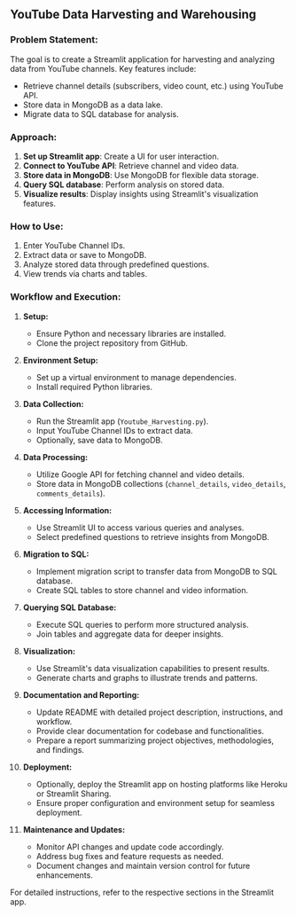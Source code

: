 ## YouTube Data Harvesting and Warehousing

### Problem Statement:
The goal is to create a Streamlit application for harvesting and analyzing data from YouTube channels. Key features include:

- Retrieve channel details (subscribers, video count, etc.) using YouTube API.
- Store data in MongoDB as a data lake.
- Migrate data to SQL database for analysis.

### Approach:
1. **Set up Streamlit app**: Create a UI for user interaction.
2. **Connect to YouTube API**: Retrieve channel and video data.
3. **Store data in MongoDB**: Use MongoDB for flexible data storage.
4. **Query SQL database**: Perform analysis on stored data.
5. **Visualize results**: Display insights using Streamlit's visualization features.

### How to Use:
1. Enter YouTube Channel IDs.
2. Extract data or save to MongoDB.
3. Analyze stored data through predefined questions.
4. View trends via charts and tables.

### Workflow and Execution:
1. **Setup:**
   - Ensure Python and necessary libraries are installed.
   - Clone the project repository from GitHub.

2. **Environment Setup:**
   - Set up a virtual environment to manage dependencies.
   - Install required Python libraries.
   
3. **Data Collection:**
   - Run the Streamlit app (`Youtube_Harvesting.py`).
   - Input YouTube Channel IDs to extract data.
   - Optionally, save data to MongoDB.

4. **Data Processing:**
   - Utilize Google API for fetching channel and video details.
   - Store data in MongoDB collections (`channel_details`, `video_details`, `comments_details`).
   
5. **Accessing Information:**
   - Use Streamlit UI to access various queries and analyses.
   - Select predefined questions to retrieve insights from MongoDB.
   
6. **Migration to SQL:**
   - Implement migration script to transfer data from MongoDB to SQL database.
   - Create SQL tables to store channel and video information.
   
7. **Querying SQL Database:**
   - Execute SQL queries to perform more structured analysis.
   - Join tables and aggregate data for deeper insights.

8. **Visualization:**
   - Use Streamlit's data visualization capabilities to present results.
   - Generate charts and graphs to illustrate trends and patterns.

9. **Documentation and Reporting:**
   - Update README with detailed project description, instructions, and workflow.
   - Provide clear documentation for codebase and functionalities.
   - Prepare a report summarizing project objectives, methodologies, and findings.

10. **Deployment:**
    - Optionally, deploy the Streamlit app on hosting platforms like Heroku or Streamlit Sharing.
    - Ensure proper configuration and environment setup for seamless deployment.

11. **Maintenance and Updates:**
    - Monitor API changes and update code accordingly.
    - Address bug fixes and feature requests as needed.
    - Document changes and maintain version control for future enhancements.

For detailed instructions, refer to the respective sections in the Streamlit app.
